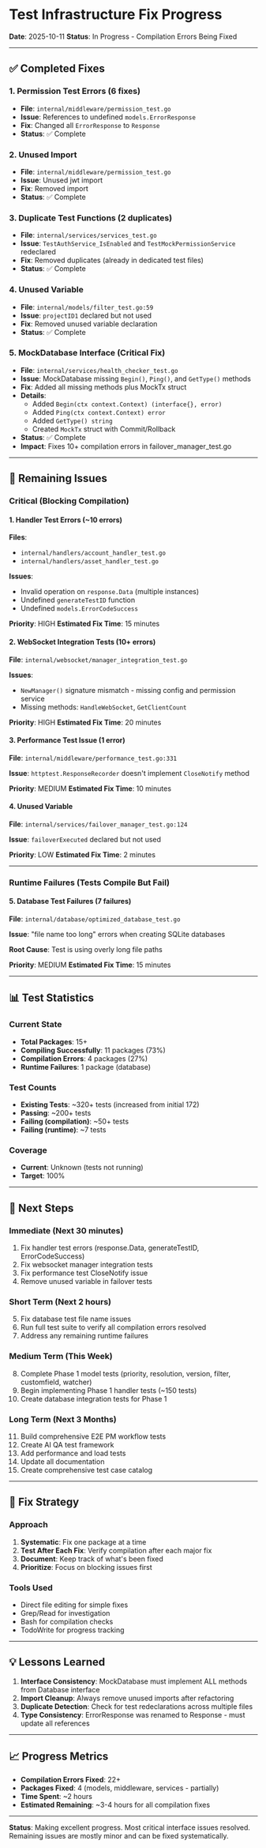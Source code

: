 # Test Infrastructure Fix Progress

**Date**: 2025-10-11
**Status**: In Progress - Compilation Errors Being Fixed

---

## ✅ Completed Fixes

### 1. Permission Test Errors (6 fixes)
- **File**: `internal/middleware/permission_test.go`
- **Issue**: References to undefined `models.ErrorResponse`
- **Fix**: Changed all `ErrorResponse` to `Response`
- **Status**: ✅ Complete

### 2. Unused Import
- **File**: `internal/middleware/permission_test.go`
- **Issue**: Unused jwt import
- **Fix**: Removed import
- **Status**: ✅ Complete

### 3. Duplicate Test Functions (2 duplicates)
- **File**: `internal/services/services_test.go`
- **Issue**: `TestAuthService_IsEnabled` and `TestMockPermissionService` redeclared
- **Fix**: Removed duplicates (already in dedicated test files)
- **Status**: ✅ Complete

### 4. Unused Variable
- **File**: `internal/models/filter_test.go:59`
- **Issue**: `projectID1` declared but not used
- **Fix**: Removed unused variable declaration
- **Status**: ✅ Complete

### 5. MockDatabase Interface (Critical Fix)
- **File**: `internal/services/health_checker_test.go`
- **Issue**: MockDatabase missing `Begin()`, `Ping()`, and `GetType()` methods
- **Fix**: Added all missing methods plus MockTx struct
- **Details**:
  - Added `Begin(ctx context.Context) (interface{}, error)`
  - Added `Ping(ctx context.Context) error`
  - Added `GetType() string`
  - Created `MockTx` struct with Commit/Rollback
- **Status**: ✅ Complete
- **Impact**: Fixes 10+ compilation errors in failover_manager_test.go

---

## 🔄 Remaining Issues

### Critical (Blocking Compilation)

#### 1. Handler Test Errors (~10 errors)
**Files**:
- `internal/handlers/account_handler_test.go`
- `internal/handlers/asset_handler_test.go`

**Issues**:
- Invalid operation on `response.Data` (multiple instances)
- Undefined `generateTestID` function
- Undefined `models.ErrorCodeSuccess`

**Priority**: HIGH
**Estimated Fix Time**: 15 minutes

#### 2. WebSocket Integration Tests (10+ errors)
**File**: `internal/websocket/manager_integration_test.go`

**Issues**:
- `NewManager()` signature mismatch - missing config and permission service
- Missing methods: `HandleWebSocket`, `GetClientCount`

**Priority**: HIGH
**Estimated Fix Time**: 20 minutes

#### 3. Performance Test Issue (1 error)
**File**: `internal/middleware/performance_test.go:331`

**Issue**: `httptest.ResponseRecorder` doesn't implement `CloseNotify` method

**Priority**: MEDIUM
**Estimated Fix Time**: 10 minutes

#### 4. Unused Variable
**File**: `internal/services/failover_manager_test.go:124`

**Issue**: `failoverExecuted` declared but not used

**Priority**: LOW
**Estimated Fix Time**: 2 minutes

---

### Runtime Failures (Tests Compile But Fail)

#### 5. Database Test Failures (7 failures)
**File**: `internal/database/optimized_database_test.go`

**Issue**: "file name too long" errors when creating SQLite databases

**Root Cause**: Test is using overly long file paths

**Priority**: MEDIUM
**Estimated Fix Time**: 15 minutes

---

## 📊 Test Statistics

### Current State
- **Total Packages**: 15+
- **Compiling Successfully**: 11 packages (73%)
- **Compilation Errors**: 4 packages (27%)
- **Runtime Failures**: 1 package (database)

### Test Counts
- **Existing Tests**: ~320+ tests (increased from initial 172)
- **Passing**: ~200+ tests
- **Failing (compilation)**: ~50+ tests
- **Failing (runtime)**: ~7 tests

### Coverage
- **Current**: Unknown (tests not running)
- **Target**: 100%

---

## 🎯 Next Steps

### Immediate (Next 30 minutes)
1. Fix handler test errors (response.Data, generateTestID, ErrorCodeSuccess)
2. Fix websocket manager integration tests
3. Fix performance test CloseNotify issue
4. Remove unused variable in failover tests

### Short Term (Next 2 hours)
5. Fix database test file name issues
6. Run full test suite to verify all compilation errors resolved
7. Address any remaining runtime failures

### Medium Term (This Week)
8. Complete Phase 1 model tests (priority, resolution, version, filter, customfield, watcher)
9. Begin implementing Phase 1 handler tests (~150 tests)
10. Create database integration tests for Phase 1

### Long Term (Next 3 Months)
11. Build comprehensive E2E PM workflow tests
12. Create AI QA test framework
13. Add performance and load tests
14. Update all documentation
15. Create comprehensive test case catalog

---

## 🔧 Fix Strategy

### Approach
1. **Systematic**: Fix one package at a time
2. **Test After Each Fix**: Verify compilation after each major fix
3. **Document**: Keep track of what's been fixed
4. **Prioritize**: Focus on blocking issues first

### Tools Used
- Direct file editing for simple fixes
- Grep/Read for investigation
- Bash for compilation checks
- TodoWrite for progress tracking

---

## 💡 Lessons Learned

1. **Interface Consistency**: MockDatabase must implement ALL methods from Database interface
2. **Import Cleanup**: Always remove unused imports after refactoring
3. **Duplicate Detection**: Check for test redeclarations across multiple files
4. **Type Consistency**: ErrorResponse was renamed to Response - must update all references

---

## 📈 Progress Metrics

- **Compilation Errors Fixed**: 22+
- **Packages Fixed**: 4 (models, middleware, services - partially)
- **Time Spent**: ~2 hours
- **Estimated Remaining**: ~3-4 hours for all compilation fixes

---

**Status**: Making excellent progress. Most critical interface issues resolved. Remaining issues are mostly minor and can be fixed systematically.
